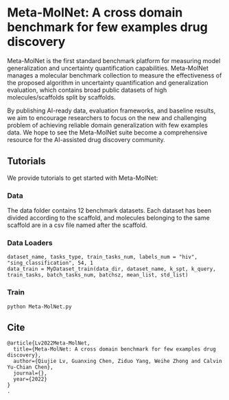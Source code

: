 # Meta-MolNet: A cross domain benchmark for few examples drug discovery

Meta-MolNet is the first standard benchmark platform for measuring model generalization and uncertainty quantification capabilities. Meta-MolNet manages a molecular benchmark collection to measure the effectiveness of the proposed algorithm in uncertainty quantification and generalization evaluation, which contains broad public datasets of high molecules/scaffolds split by scaffolds. 

By publishing AI-ready data, evaluation frameworks, and baseline results, we aim to encourage researchers to focus on the new and challenging problem of achieving reliable domain generalization with few examples data. We hope to see the Meta-MolNet suite become a comprehensive resource for the AI-assisted drug discovery community.




## Tutorials
We provide tutorials to get started with Meta-MolNet:

### Data

The data folder contains 12 benchmark datasets. Each dataset has been divided according to the scaffold, and molecules belonging to the same scaffold are in a csv file named after the scaffold.

### Data Loaders

```
dataset_name, tasks_type, train_tasks_num, labels_num = "hiv", "sing_classification", 54, 1
data_train = MyDataset_train(data_dir, dataset_name, k_spt, k_query, train_tasks, batch_tasks_num, batchsz, mean_list, std_list)
```

### Train

```
python Meta-MolNet.py
```

## Cite

```
@article{Lv2022Meta-MolNet,
  title={Meta-MolNet: A cross domain benchmark for few examples drug discovery},
  author={Qiujie Lv, Guanxing Chen, Ziduo Yang, Weihe Zhong and Calvin Yu-Chian Chen},
  journal={},
  year={2022}
}
. 

```










